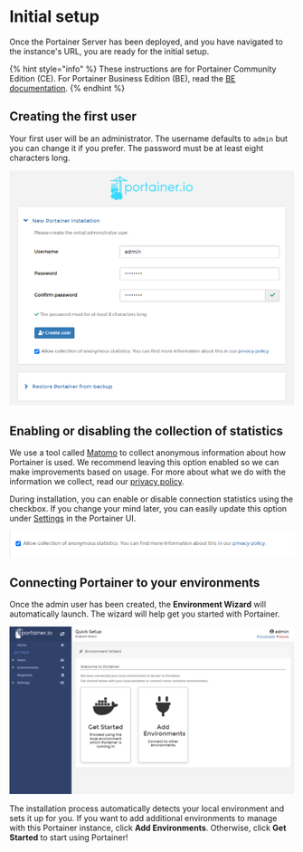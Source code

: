 # Initial setup

Once the Portainer Server has been deployed, and you have navigated to the instance's URL, you are ready for the initial setup.

{% hint style="info" %}
These instructions are for Portainer Community Edition \(CE\). For Portainer Business Edition \(BE\), read the [BE documentation](https://docs.portainer.io/v/be-2.7/).
{% endhint %}

## Creating the first user

Your first user will be an administrator. The username defaults to `admin` but you can change it if you prefer. The password must be at least eight characters long.

![](../../../.gitbook/assets/be-server-setup-1.png)

## Enabling or disabling the collection of statistics

We use a tool called [Matomo](https://matomo.org/) to collect anonymous information about how Portainer is used. We recommend leaving this option enabled so we can make improvements based on usage. For more about what we do with the information we collect, read our [privacy policy](https://www.portainer.io/privacy-policy).

During installation, you can enable or disable connection statistics using the checkbox. If you change your mind later, you can easily update this option under [Settings](../../../admin/settings/) in the Portainer UI.

![](../../../.gitbook/assets/initial-2.png)

## Connecting Portainer to your environments

Once the admin user has been created, the **Environment Wizard** will automatically launch. The wizard will help get you started with Portainer.

![](../../../.gitbook/assets/2.9-server-setup-wizard.png)

The installation process automatically detects your local environment and sets it up for you. If you want to add additional environments to manage with this Portainer instance, click **Add Environments**. Otherwise, click **Get Started** to start using Portainer!

